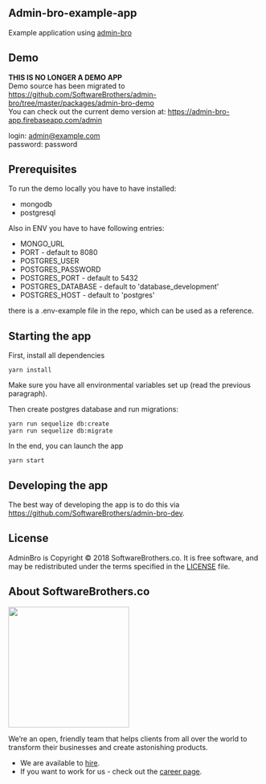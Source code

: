 ## Admin-bro-example-app

Example application using [admin-bro](https://github.com/SoftwareBrothers/admin-bro)

## Demo

**THIS IS NO LONGER A DEMO APP**  
Demo source has been migrated to https://github.com/SoftwareBrothers/admin-bro/tree/master/packages/admin-bro-demo  
You can check out the current demo version at: https://admin-bro-app.firebaseapp.com/admin

login: admin@example.com  
password: password

## Prerequisites

To run the demo locally you have to have installed:

* mongodb
* postgresql

Also in ENV you have to have following entries:

* MONGO_URL
* PORT - default to 8080
* POSTGRES_USER
* POSTGRES_PASSWORD
* POSTGRES_PORT - default to 5432
* POSTGRES_DATABASE - default to 'database_development'
* POSTGRES_HOST - default to 'postgres'

there is a .env-example file in the repo, which can be used as a reference.

## Starting the app

First, install all dependencies

```
yarn install
```

Make sure you have all environmental variables set up (read the previous paragraph).

Then create postgres database and run migrations:

```
yarn run sequelize db:create
yarn run sequelize db:migrate
```

In the end, you can launch the app

```
yarn start
```

## Developing the app

The best way of developing the app is to do this via https://github.com/SoftwareBrothers/admin-bro-dev.

## License

AdminBro is Copyright © 2018 SoftwareBrothers.co. It is free software, and may be redistributed under the terms specified in the [LICENSE](LICENSE) file.

## About SoftwareBrothers.co

<img src="https://softwarebrothers.co/assets/images/software-brothers-logo-full.svg" width=240>


We’re an open, friendly team that helps clients from all over the world to transform their businesses and create astonishing products.

* We are available to [hire](https://softwarebrothers.co/contact).
* If you want to work for us - check out the [career page](https://softwarebrothers.co/career).

